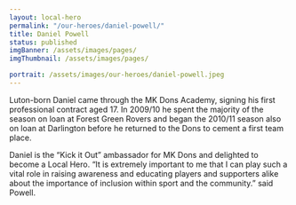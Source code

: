 ```yaml
---
layout: local-hero
permalink: "/our-heroes/daniel-powell/"
title: Daniel Powell
status: published
imgBanner: /assets/images/pages/
imgThumbnail: /assets/images/pages/

portrait: /assets/images/our-heroes/daniel-powell.jpeg
---
```


Luton-born Daniel came through the MK Dons Academy, signing his first professional contract aged 17. In 2009/10 he spent the majority of the season on loan at Forest Green Rovers and began the 2010/11 season also on loan at Darlington before he returned to the Dons to cement a first team place.

Daniel is the “Kick it Out” ambassador for MK Dons and delighted to become a Local Hero. “It is extremely important to me that I can play such a vital role in raising awareness and educating players and supporters alike about the importance of inclusion within sport and the community.” said Powell.
